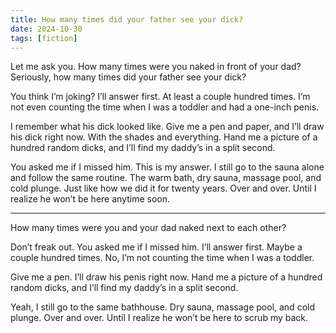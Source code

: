 ```yaml
---
title: How many times did your father see your dick?
date: 2024-10-30
tags: [fiction]
---
```


Let me ask you. How many times were you naked in front of your dad? Seriously, how many times did your father see your dick?

You think I’m joking? I’ll answer first. At least a couple hundred times. I’m not even counting the time when I was a toddler and had a one-inch penis.

I remember what his dick looked like. Give me a pen and paper, and I’ll draw his dick right now. With the shades and everything. Hand me a picture of a hundred random dicks, and I’ll find my daddy’s in a split second.

You asked me if I missed him. This is my answer. I still go to the sauna alone and follow the same routine. The warm bath, dry sauna, massage pool, and cold plunge. Just like how we did it for twenty years. Over and over. Until I realize he won’t be here anytime soon.

---

How many times were you and your dad naked next to each other?

Don’t freak out. You asked me if I missed him. I’ll answer first. Maybe a couple hundred times. No, I’m not counting the time when I was a toddler.

Give me a pen. I’ll draw his penis right now. Hand me a picture of a hundred random dicks, and I’ll find my daddy’s in a split second.

Yeah, I still go to the same bathhouse. Dry sauna, massage pool, and cold plunge. Over and over. Until I realize he won’t be here to scrub my back.